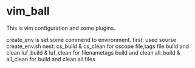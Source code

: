 # vim_ball
This is vim configuration and some plugins.

create_env is set some commend to environment.
first: 
used sourse create_env.sh
nest:
cs_build & cs_clean for cscope file,tags file build and clean
luf_build & luf_clean for filenametags build and clean
all_build & all_clean for build and clean all files
